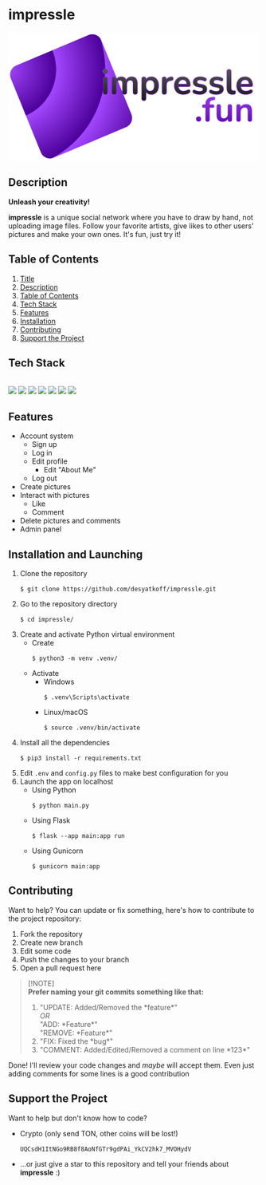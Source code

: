 # impressle

<p align="center">
    <img src="/website/static/images/logo-full-dark.png" height="256" />
</p>


## Description

**Unleash your creativity!**

**impressle** is a unique social network where you have to draw by hand, not uploading image files. Follow your favorite artists, give likes to other users' pictures and make your own ones. It's fun, just try it!


## Table of Contents

1. [Title](#impressle)
2. [Description](#description)
3. [Table of Contents](#table%20of%20contents)
4. [Tech Stack](#tech%20stack)
5. [Features](#features)
6. [Installation](#installation)
7. [Contributing](#contributing)
8. [Support the Project](#support%20the%20project)


## Tech Stack
\
<img src="https://cdn.jsdelivr.net/gh/devicons/devicon@latest/icons/css3/css3-original.svg" height=64 />
<img src="https://cdn.jsdelivr.net/gh/devicons/devicon@latest/icons/flask/flask-original.svg" height=64 />
<img src="https://cdn.jsdelivr.net/gh/devicons/devicon@latest/icons/html5/html5-original.svg" height=64 />
<img src="https://cdn.jsdelivr.net/gh/devicons/devicon@latest/icons/javascript/javascript-original.svg" height=64 />
<img src="https://cdn.jsdelivr.net/gh/devicons/devicon@latest/icons/python/python-original.svg" height=64 />
<img src="https://cdn.jsdelivr.net/gh/devicons/devicon@latest/icons/sqlalchemy/sqlalchemy-original.svg" height=64 />
<img src="https://cdn.jsdelivr.net/gh/devicons/devicon@latest/icons/sqlite/sqlite-original.svg" height=64 />


## Features

* Account system
    + Sign up
    + Log in
    + Edit profile
        - Edit "About Me"
    + Log out
* Create pictures
* Interact with pictures
    + Like
    + Comment
* Delete pictures and comments
* Admin panel


## Installation and Launching

1. Clone the repository
    ```Shell
    $ git clone https://github.com/desyatkoff/impressle.git
    ```
2. Go to the repository directory
    ```Shell
    $ cd impressle/
    ```
3. Create and activate Python virtual environment
    * Create
        ```Shell
        $ python3 -m venv .venv/
        ```
    * Activate
        + Windows
            ```Shell
            $ .venv\Scripts\activate
            ```
        + Linux/macOS
            ```Shell
            $ source .venv/bin/activate
            ```
4. Install all the dependencies
    ```Shell
    $ pip3 install -r requirements.txt
    ```
5. Edit `.env` and `config.py` files to make best configuration for you
6. Launch the app on localhost
    * Using Python
        ```Shell
        $ python main.py
        ```
    * Using Flask
        ```Shell
        $ flask --app main:app run
        ```
    * Using Gunicorn
        ```Shell
        $ gunicorn main:app
        ```


## Contributing

Want to help? You can update or fix something, here's how to contribute to the project repository:

1. Fork the repository
2. Create new branch
3. Edit some code
4. Push the changes to your branch
5. Open a pull request here

> [!NOTE]\
> **Prefer naming your git commits something like that:**
>
> 1. "UPDATE: Added/Removed the \*feature\*"\
> *OR*\
> "ADD: \*Feature\*"\
> "REMOVE: \*Feature\*"
> 2. "FIX: Fixed the \*bug\*"
> 3. "COMMENT: Added/Edited/Removed a comment on line \*123\*"

Done! I'll review your code changes and *maybe* will accept them. Even just adding comments for some lines is a good contribution


## Support the Project

Want to help but don't know how to code?

* Crypto (only send TON, other coins will be lost!)
    ```
    UQCsdH1ItNGo9RB8f8AoNfGTr9gdPAi_YkCV2hk7_MVOHydV
    ```
* ...or just give a star to this repository and tell your friends about **impressle** :)

